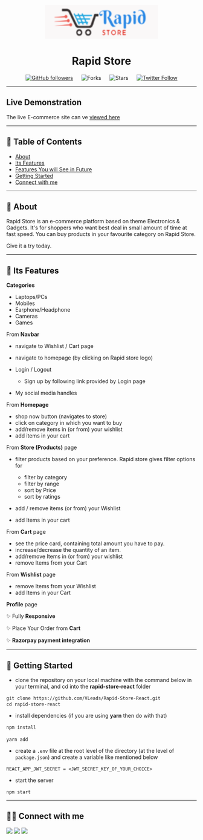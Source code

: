 ﻿<div align="center">
<img src="./public/assets/img/rapidstore-bg.png" alt="rapid store logo" width="300px" />

# Rapid Store

[![GitHub followers](https://img.shields.io/github/followers/vleads?style=social)](https://github.com/vleads)
&emsp;
![Forks](https://img.shields.io/github/forks/vleads/Rapid-Store-React)
&emsp;
![Stars](https://img.shields.io/github/stars/vleads/Rapid-Store-React)
&emsp;
[![Twitter Follow](https://img.shields.io/twitter/follow/vishalk01234?style=social)](https://twitter.com/vishalk01234)

</div>

---

## Live Demonstration

The live E-commerce site can ve [viewed here](https://rapidstore-dev.netlify.app/)

---

## 📕 Table of Contents

- [About](#-about)
- [Its Features](#-its-features)
- [Features You will See in Future](#-features-you-will-see-in-future)
- [Getting Started](#-getting-started)
- [Connect with me](#-connect-with-me)

---

## 📖 About

Rapid Store is an e-commerce platform based on theme Electronics & Gadgets. It's for shoppers who want best deal in small amount of time at fast speed. You can buy products in your favourite category on Rapid Store.

Give it a try today.

---

## 🚀 Its Features

**Categories**

- Laptops/PCs
- Mobiles
- Earphone/Headphone
- Cameras
- Games

From **Navbar**

- navigate to Wishlist / Cart page
- navigate to homepage (by clicking on Rapid store logo)
- Login / Logout

  - Sign up by following link provided by Login page

- My social media handles

From **Homepage**

- shop now button (navigates to store)
- click on category in which you want to buy
- add/remove items in (or from) your wishlist
- add items in your cart

From **Store (Products)** page

- filter products based on your preference. Rapid store gives filter options for

  - filter by category
  - filter by range
  - sort by Price
  - sort by ratings

- add / remove items (or from) your Wishlist
- add Items in your cart

From **Cart** page

- see the price card, containing total amount you have to pay.
- increase/decrease the quantity of an item.
- add/remove Items in (or from) your wishlist
- remove Items from your Cart

From **Wishlist** page

- remove Items from your Wishlist
- add Items in your Cart

**Profile** page

✨ Fully **Responsive**

✨ Place Your Order from **Cart**

✨ **Razorpay payment integration**

---

## 🔌 Getting Started

- clone the repository on your local machine with the command below in your terminal, and cd into the **rapid-store-react** folder

```
git clone https://github.com/VLeads/Rapid-Store-React.git
cd rapid-store-react
```

- install dependencies (if you are using **yarn** then do with that)

```
npm install

yarn add
```

- create a `.env` file at the root level of the directory (at the level of `package.json`) and create a variable like mentioned below

```
REACT_APP_JWT_SECRET = <JWT_SECRET_KEY_OF_YOUR_CHOICE>
```

- start the server

```
npm start
```

---

## 👨‍💻 Connect with me

<a href="https://twitter.com/vishalk01234"><img src="https://img.shields.io/badge/Twitter-1DA1F2?style=for-the-badge&logo=twitter&logoColor=white"/></a>
<a href="https://www.linkedin.com/in/vishalkumar28//"><img src="https://img.shields.io/badge/LinkedIn-0077B5?style=for-the-badge&logo=linkedin&logoColor=white"/></a>
<a href="https://github.com/VLeads"><img src="https://img.shields.io/badge/GitHub-100000?style=for-the-badge&logo=github&logoColor=white"/></a>
